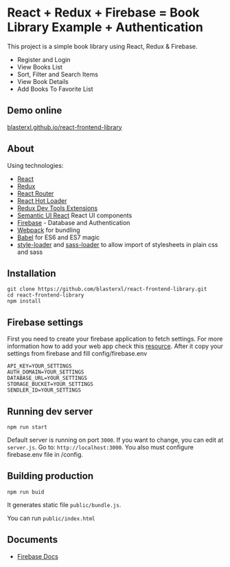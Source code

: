 # React + Redux + Firebase = Book Library Example + Authentication
This project is a simple book library using React, Redux & Firebase.
* Register and Login
* View Books List
* Sort, Filter and Search Items
* View Book Details
* Add Books To Favorite List

## Demo online
[blasterxl.github.io/react-frontend-library](https://blasterxl.github.io/react-frontend-library/)

## About
Using technologies:
* [React](https://github.com/facebook/react)
* [Redux](https://github.com/rackt/redux)
* [React Router](https://github.com/rackt/react-router)
* [React Hot Loader](https://github.com/gaearon/react-hot-loader)
* [Redux Dev Tools Extensions](https://github.com/zalmoxisus/redux-devtools-extension)
* [Semantic UI React](http://react.semantic-ui.com/) React UI components
* [Firebase](https://www.npmjs.com/package/firebase) - Database and Authentication
* [Webpack](http://webpack.github.io) for bundling
* [Babel](http://babeljs.io) for ES6 and ES7 magic
* [style-loader](https://github.com/webpack/style-loader) and [sass-loader](https://github.com/jtangelder/sass-loader) to allow import of stylesheets in plain css and sass

## Installation
``` code
git clone https://github.com/blasterxl/react-frontend-library.git
cd react-frontend-library
npm install
```
## Firebase settings
First you need to create your firebase application to fetch settings. For more information how to add your web app check this [resource](https://firebase.google.com/docs/web/setup). After it copy your settings from firebase and fill config/firebase.env

```code
API_KEY=YOUR_SETTINGS
AUTH_DOMAIN=YOUR_SETTINGS
DATABASE_URL=YOUR_SETTINGS
STORAGE_BUCKET=YOUR_SETTINGS
SENDLER_ID=YOUR_SETTINGS
```

## Running dev server
``` code
npm run start
```
Default server is running on port `3000`. If you want to change, you can edit at `server.js`.
Go to: `http://localhost:3000`. You also must configure firebase.env file in /config.

## Building production
``` code
npm run buid
```
It generates static file `public/bundle.js`.

You can run `public/index.html`

## Documents
* [Firebase Docs](https://firebase.google.com/docs/)
